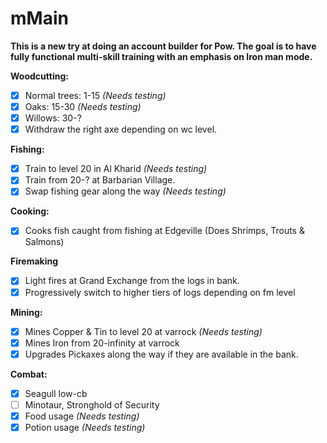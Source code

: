 # mMain
**This is a new try at doing an account builder for Pow. The goal is to have fully functional multi-skill training with an emphasis on Iron man mode.**

**Woodcutting:**
- [X] Normal trees: 1-15 *(Needs testing)*
- [X] Oaks: 15-30 *(Needs testing)*
- [X] Willows: 30-?
- [X] Withdraw the right axe depending on wc level.

**Fishing:**
- [X] Train to level 20 in Al Kharid *(Needs testing)*
- [X] Train from 20-? at Barbarian Village.
- [X] Swap fishing gear along the way *(Needs testing)*

**Cooking:**
- [X] Cooks fish caught from fishing at Edgeville (Does Shrimps, Trouts & Salmons)

**Firemaking**
- [X] Light fires at Grand Exchange from the logs in bank.
- [X] Progressively switch to higher tiers of logs depending on fm level

**Mining:**
- [X] Mines Copper & Tin to level 20 at varrock *(Needs testing)*
- [X] Mines Iron from 20-infinity at varrock
- [X] Upgrades Pickaxes along the way if they are available in the bank.

**Combat:**
- [X] Seagull low-cb
- [ ] Minotaur, Stronghold of Security
- [X] Food usage *(Needs testing)*
- [X] Potion usage *(Needs testing)*